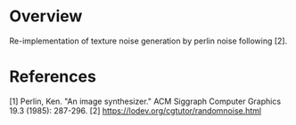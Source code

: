 # Overview
Re-implementation of texture noise generation by perlin noise following [2].

# References
[1] Perlin, Ken. "An image synthesizer." ACM Siggraph Computer Graphics 19.3 (1985): 287-296.
[2] https://lodev.org/cgtutor/randomnoise.html
